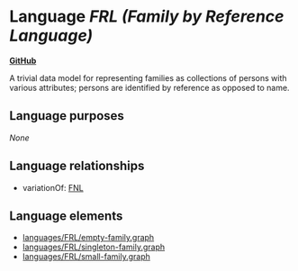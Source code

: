 # Language _FRL (Family by Reference Language)_
**[GitHub](https://github.com/softlang/yas/blob/master/languages/FRL)**

A trivial data model for representing families as collections of persons with various attributes; persons are identified by reference as opposed to name.

## Language purposes
_None_

## Language relationships
* variationOf: [FNL](http://softlang.github.io/yas/languages/FNL.html)

## Language elements
* [languages/FRL/empty-family.graph](../files/languages-FRL-empty-family.graph.md)
* [languages/FRL/singleton-family.graph](../files/languages-FRL-singleton-family.graph.md)
* [languages/FRL/small-family.graph](../files/languages-FRL-small-family.graph.md)
